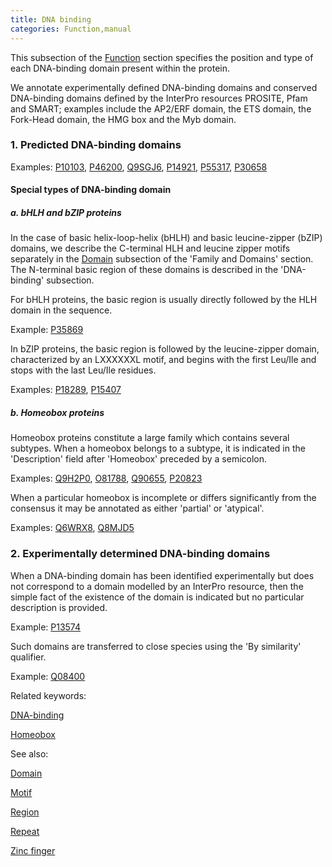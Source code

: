 ```yaml
---
title: DNA binding
categories: Function,manual
---
```


This subsection of the [Function](http://www.uniprot.org/help/function%5Fsection) section specifies the position and type of each DNA-binding domain present within the protein.

We annotate experimentally defined DNA-binding domains and conserved DNA-binding domains defined by the InterPro resources PROSITE, Pfam and SMART; examples include the AP2/ERF domain, the ETS domain, the Fork-Head domain, the HMG box and the Myb domain.

### 1\. Predicted DNA-binding domains

Examples: [P10103](http://www.uniprot.org/uniprot/P10103#function), [P46200](http://www.uniprot.org/uniprot/P46200#function), [Q9SGJ6](http://www.uniprot.org/uniprot/Q9SGJ6#function), [P14921](http://www.uniprot.org/uniprot/P14921#function), [P55317](http://www.uniprot.org/uniprot/P55317#function), [P30658](http://www.uniprot.org/uniprot/P30658#function)

#### Special types of DNA-binding domain

##### a. bHLH and bZIP proteins

In the case of basic helix-loop-helix (bHLH) and basic leucine-zipper (bZIP) domains, we describe the C-terminal HLH and leucine zipper motifs separately in the [Domain](http://www.uniprot.org/manual/domain) subsection of the 'Family and Domains' section. The N-terminal basic region of these domains is described in the 'DNA-binding' subsection.

For bHLH proteins, the basic region is usually directly followed by the HLH domain in the sequence.

Example: [P35869](http://www.uniprot.org/uniprot/P35869#family%5Fand%5Fdomains)

In bZIP proteins, the basic region is followed by the leucine-zipper domain, characterized by an LXXXXXXL motif, and begins with the first Leu/Ile and stops with the last Leu/Ile residues.

Examples: [P18289](http://www.uniprot.org/uniprot/P18289#family_and_domains), [P15407](http://www.uniprot.org/uniprot/P15407#family_and_domains)

##### b. Homeobox proteins

Homeobox proteins constitute a large family which contains several subtypes. When a homeobox belongs to a subtype, it is indicated in the 'Description' field after 'Homeobox' preceded by a semicolon.

Examples: [Q9H2P0](http://www.uniprot.org/uniprot/Q9H2P0#function), [O81788](http://www.uniprot.org/uniprot/O81788#function), [Q90655](http://www.uniprot.org/uniprot/Q90655#function), [P20823](http://www.uniprot.org/uniprot/P20823#function)

When a particular homeobox is incomplete or differs significantly from the consensus it may be annotated as either 'partial' or 'atypical'.

Examples: [Q6WRX8](http://www.uniprot.org/uniprot/Q6WRX8#function), [Q8MJD5](http://www.uniprot.org/uniprot/Q8MJD5#function)

### 2\. Experimentally determined DNA-binding domains

When a DNA-binding domain has been identified experimentally but does not correspond to a domain modelled by an InterPro resource, then the simple fact of the existence of the domain is indicated but no particular description is provided.

Example: [P13574](http://www.uniprot.org/uniprot/P13574#function)

Such domains are transferred to close species using the 'By similarity' qualifier.

Example: [Q08400](http://www.uniprot.org/uniprot/Q08400#function)

Related keywords:

[DNA-binding](http://www.uniprot.org/keywords/238)

[Homeobox](http://www.uniprot.org/keywords/371)

See also:

[Domain](http://www.uniprot.org/help/domain)

[Motif](http://www.uniprot.org/help/motif)

[Region](http://www.uniprot.org/help/region)

[Repeat](http://www.uniprot.org/help/repeat)

[Zinc finger](http://www.uniprot.org/help/zn%5Ffing)